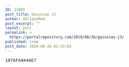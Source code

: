 ```yaml
---
ID: 13805
post_title: Gaiusiao J3
author: ObliqueRed
post_excerpt: ""
layout: post
permalink: >
  https://portalrepository.com/2019/08/26/gaiusiao-j3/
published: true
post_date: 2019-08-26 01:43:03
---
```

<pre>107AFA4A4AE7</pre>